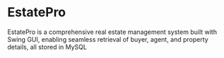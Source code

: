 # EstatePro
EstatePro is a comprehensive real estate management system built with Swing GUI, enabling seamless retrieval of
buyer, agent, and property details, all stored in MySQL
